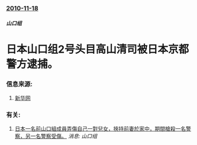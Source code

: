 ### [2010-11-18](/news/2010/11/18/index.md)

##### 山口组
#  日本山口组2号头目高山清司被日本京都警方逮捕。




### 信息来源:

1. [新华网](http://news.xinhuanet.com/world/2010-11/18/c_12790642.htm)

### 有关:

1. [日本一名前山口組成員弄傷自己一對兒女，挾持前妻於家中，期間槍殺一名警察，另一名警察受傷。](/news/2007/05/17/日本一名前山口組成員弄傷自己一對兒女-挾持前妻於家中-期間槍殺一名警察-另一名警察受傷.md) _消息: 山口组_
